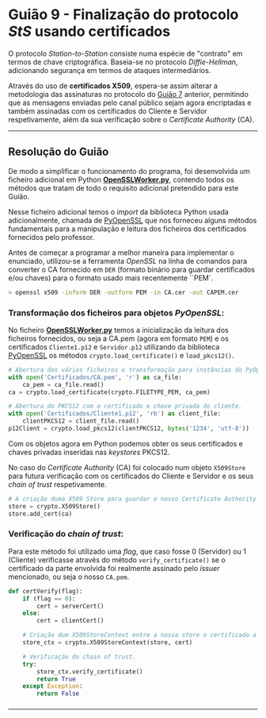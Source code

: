 # Guião 9 -  Finalização do protocolo *StS* usando certificados

O protocolo *Station-to-Station* consiste numa espécie de "contrato" em termos de chave criptográfica. Baseia-se no protocolo *Diffie-Hellman*, adicionando segurança em termos de ataques intermediários.

Através do uso de **certificados X509**, espera-se assim alterar a metodologia das assinaturas no protocolo do [Guião 7](https://github.com/uminho-miei-crypto/1920-G9/tree/master/Gui%C3%B5es/G7) anterior, permitindo que as mensagens enviadas pelo canal público sejam agora encriptadas e também assinadas com os certificados do Cliente e Servidor respetivamente, além da sua verificação sobre o *Certificate Authority* (CA).

---

## Resolução do Guião


De modo a simplificar o funcionamento do programa, foi desenvolvida um ficheiro adicional em Python [**OpenSSLWorker.py**](https://github.com/uminho-miei-crypto/1920-G9/blob/master/Gui%C3%B5es/G9/OpenSSLWorker.py), contendo todos os métodos que tratam de todo o requisito adicional pretendido para este Guião. 

Nesse ficheiro adicional temos o *import* da biblioteca Python usada adicionalmente, chamada de [PyOpenSSL](https://www.pyopenssl.org/en/stable/) que nos forneceu alguns métodos fundamentais para a manipulação e leitura dos ficheiros dos certificados fornecidos pelo professor.

Antes de começar a programar a melhor maneira para implementar o enunciado, utilizou-se a ferramenta *OpenSSL* na linha de comandos para converter o CA fornecido em `DER` (formato binário para guardar certificados e/ou chaves) para o formato usado mais recentemente ``PEM`.

```bash
> openssl x509 -inform DER -outform PEM -in CA.cer -out CAPEM.cer
```
### Transformação dos ficheiros para objetos *PyOpenSSL*:
No ficheiro [**OpenSSLWorker.py**](https://github.com/uminho-miei-crypto/1920-G9/blob/master/Gui%C3%B5es/G9/OpenSSLWorker.py) temos a inicialização da leitura dos ficheiros fornecidos, ou seja a CA.pem (agora em formato `PEM`) e os certificados `Cliente1.p12` e `Servidor.p12` utilizando da biblioteca [PyOpenSSL](https://www.pyopenssl.org/en/stable/) os métodos `crypto.load_certificate()` e `load_pkcs12()`.

```python
# Abertura dos vários ficheiros e transformação para instâncias do PyOpenSSL
with open('Certificados/CA.pem', 'r') as ca_file:
    ca_pem = ca_file.read()
ca = crypto.load_certificate(crypto.FILETYPE_PEM, ca_pem)

# Abertura do PKCS12 com o certificado e chave privada do cliente.
with open('Certificados/Cliente1.p12', 'rb') as client_file:
    clientPKCS12 = client_file.read()
p12Client = crypto.load_pkcs12(clientPKCS12, bytes('1234', 'utf-8'))
```
Com os objetos agora em Python podemos obter os seus certificados e chaves privadas inseridas nas *keystores* PKCS12.

No caso do *Certificate Authority* (CA) foi colocado num objeto `X509Store` para futura verificação com os certificados do Cliente e Servidor e os seus *chain of trust* respetivamente.

```python
# A criação duma X509 Store para guardar o nosso Certificate Authority (CA)
store = crypto.X509Store()
store.add_cert(ca)
```
### Verificação do *chain of trust*:
Para este método foi utilizado uma *flag*, que caso fosse 0 (Servidor) ou 1 (Cliente) verificasse através do método `verify_certificate()` se o certificado da parte envolvida foi realmente assinado pelo *issuer* mencionado, ou seja o nosso `CA.pem`.

```python
def certVerify(flag):
    if (flag == 0):
        cert = serverCert()
    else:
        cert = clientCert()

    # Criação dum X509StoreContext entre a nossa store o certificado a verificar.
    store_ctx = crypto.X509StoreContext(store, cert)

    # Verificação do chain of trust.
    try:
        store_ctx.verify_certificate()
        return True
    except Exception:
        return False
```

### 
---